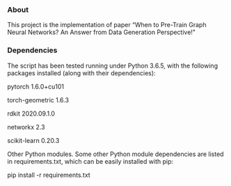### About

This project is the implementation of paper “When to Pre-Train Graph Neural Networks? An Answer from Data Generation Perspective!"

### Dependencies
The script has been tested running under Python 3.6.5, with the following packages installed (along with their dependencies):

pytorch                   1.6.0+cu101 

torch-geometric           1.6.3        

rdkit                     2020.09.1.0 

networkx                  2.3

scikit-learn              0.20.3 

Other Python modules. Some other Python module dependencies are listed in requirements.txt, which can be easily installed with pip:

pip install -r requirements.txt

